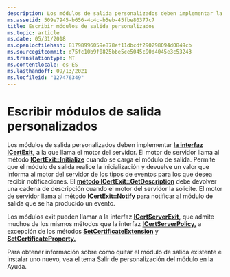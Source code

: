 ```yaml
---
description: Los módulos de salida personalizados deben implementar la interfaz ICertExit, a la que llama el motor del servidor.
ms.assetid: 509e7945-b656-4c4c-b5eb-45fbe80377c7
title: Escribir módulos de salida personalizados
ms.topic: article
ms.date: 05/31/2018
ms.openlocfilehash: 81798996059e878ef11dbcdf290298094d0849cb
ms.sourcegitcommit: d75fc10b9f0825bbe5ce5045c90d4045e3c53243
ms.translationtype: MT
ms.contentlocale: es-ES
ms.lasthandoff: 09/13/2021
ms.locfileid: "127476349"
---
```

# <a name="writing-custom-exit-modules"></a>Escribir módulos de salida personalizados

Los módulos de salida personalizados deben implementar [**la interfaz ICertExit,**](/windows/desktop/api/Certexit/nn-certexit-icertexit) a la que llama el motor del servidor. El motor de servidor llama al método [**ICertExit::Initialize**](/windows/desktop/api/Certexit/nf-certexit-icertexit-initialize) cuando se carga el módulo de salida. Permite que el módulo de salida realice la inicialización y devuelve un valor que informa al motor del servidor de los tipos de eventos para los que desea recibir notificaciones. El [**método ICertExit::GetDescription**](/windows/desktop/api/Certexit/nf-certexit-icertexit-getdescription) debe devolver una cadena de descripción cuando el motor del servidor la solicite. El motor de servidor llama al método [**ICertExit::Notify**](/windows/desktop/api/Certexit/nf-certexit-icertexit-notify) para notificar al módulo de salida que se ha producido un evento.

Los módulos exit pueden llamar a la interfaz [**ICertServerExit,**](/windows/desktop/api/Certif/nn-certif-icertserverexit) que admite muchos de los mismos métodos que la interfaz [**ICertServerPolicy,**](/windows/desktop/api/Certif/nn-certif-icertserverpolicy) a excepción de los métodos [**SetCertificateExtension**](/windows/desktop/api/Certif/nf-certif-icertserverpolicy-setcertificateextension) y [**SetCertificateProperty.**](/windows/desktop/api/Certif/nf-certif-icertserverpolicy-setcertificateproperty)

Para obtener información sobre cómo quitar el módulo de salida existente e instalar uno nuevo, vea el tema Salir de personalización del módulo en la Ayuda.

 

 



